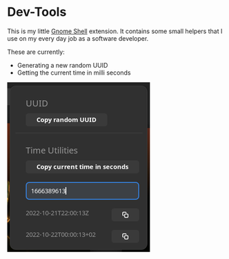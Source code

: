 # Dev-Tools

This is my little [Gnome Shell](https://wiki.gnome.org/Projects/GnomeShell) extension. It contains some small helpers that I use on my every day job as a software developer.

These are currently:

- Generating a new random UUID
- Getting the current time in milli seconds

![](./screenshot.png)